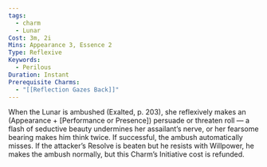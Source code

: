 ```yaml
---
tags:
  - charm
  - Lunar
Cost: 3m, 2i
Mins: Appearance 3, Essence 2
Type: Reflexive
Keywords:
  - Perilous
Duration: Instant
Prerequisite Charms:
  - "[[Reflection Gazes Back]]"
---
```

When the Lunar is ambushed (Exalted, p. 203), she reflexively makes an (Appearance + [Performance or Presence]) persuade or threaten roll — a flash of seductive beauty undermines her assailant’s nerve, or her fearsome bearing makes him think twice. If successful, the ambush automatically misses. If the attacker’s Resolve is beaten but he resists with Willpower, he makes the ambush normally, but this Charm’s Initiative cost is refunded.
